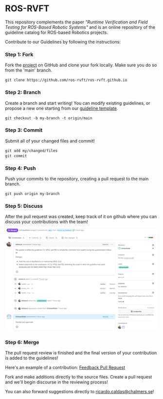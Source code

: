 # ROS-RVFT
This repository complements the paper *"Runtime Verification and Field Testing for ROS-Based Robotic Systems"* and is an online repository of the guideline catalog for ROS-based Robotics projects.

Contribute to our Guidelines by following the instructions:

### Step 1: Fork

Fork the [project](https://github.com/ros-rvft/ros-rvft.github.io) on GitHub and clone your fork locally. Make sure you do so from the 'main' branch.

`git clone https://github.com/ros-rvft/ros-rvft.github.io`

### Step 2: Branch

Create a branch and start writing! You can modify existing guidelines, or propose a new one starting from our [guideline template](https://github.com/ros-rvft/ros-rvft.github.io/guideline_template).

`git checkout -b my-branch -t origin/main`  

### Step 3: Commit

Submit all of your changed files and commit!

`git add my/changed/files`  
`git commit`

### Step 4: Push

Push your commits to the repository, creating a pull request to the main branch.

`git push origin my-branch`

### Step 5: Discuss

After the pull request was created, keep track of it on github where you can discuss your contributions with the team!

![](./img/contrib.png)

### Step 6: Merge

The pull request review is finished and the final version of your contribution is added to the guidelines!

Here's an example of a contribution: [Feedback Pull Request](https://github.com/ros-rvft/ros-rvft.github.io/pull/1)

Fork and make additions directly to the source files. Create a pull request and we'll begin discourse in the reviewing process!

You can also forward suggestions directly to [ricardo.caldas@chalmers.se](mailto:"ricardo.caldas@chalmers.se")!
